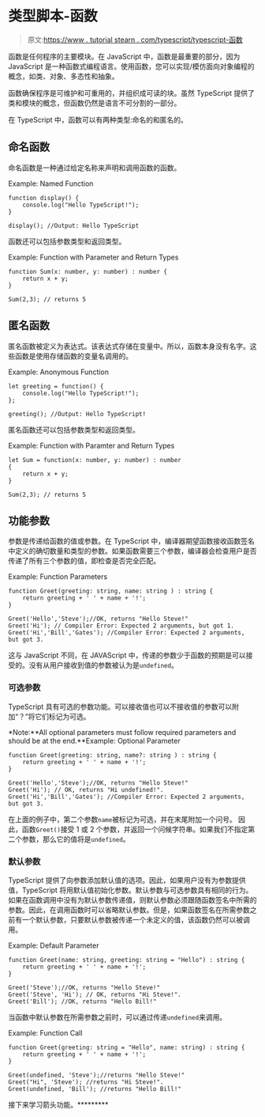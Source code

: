 # 类型脚本-函数

> 原文:[https://www . tutorial stearn . com/typescript/typescript-函数](https://www.tutorialsteacher.com/typescript/typescript-function)

函数是任何程序的主要模块。在 JavaScript 中，函数是最重要的部分，因为 JavaScript 是一种函数式编程语言。使用函数，您可以实现/模仿面向对象编程的概念，如类、对象、多态性和抽象。

函数确保程序是可维护和可重用的，并组织成可读的块。虽然 TypeScript 提供了类和模块的概念，但函数仍然是语言不可分割的一部分。

在 TypeScript 中，函数可以有两种类型:命名的和匿名的。

## 命名函数

命名函数是一种通过给定名称来声明和调用函数的函数。

Example: Named Function 

```
function display() {
    console.log("Hello TypeScript!");
}

display(); //Output: Hello TypeScript 
```

函数还可以包括参数类型和返回类型。

Example: Function with Parameter and Return Types 

```
function Sum(x: number, y: number) : number {
    return x + y;
}

Sum(2,3); // returns 5 
```

## 匿名函数

匿名函数被定义为表达式。该表达式存储在变量中。所以，函数本身没有名字。这些函数是使用存储函数的变量名调用的。

Example: Anonymous Function 

```
let greeting = function() {
    console.log("Hello TypeScript!");
};

greeting(); //Output: Hello TypeScript! 
```

匿名函数还可以包括参数类型和返回类型。

Example: Function with Paramter and Return Types 

```
let Sum = function(x: number, y: number) : number
{
    return x + y;
}

Sum(2,3); // returns 5 
```

## 功能参数

参数是传递给函数的值或参数。在 TypeScript 中，编译器期望函数接收函数签名中定义的确切数量和类型的参数。如果函数需要三个参数，编译器会检查用户是否传递了所有三个参数的值，即检查是否完全匹配。

Example: Function Parameters 

```
function Greet(greeting: string, name: string ) : string {
    return greeting + ' ' + name + '!';
}

Greet('Hello','Steve');//OK, returns "Hello Steve!"
Greet('Hi'); // Compiler Error: Expected 2 arguments, but got 1.
Greet('Hi','Bill','Gates'); //Compiler Error: Expected 2 arguments, but got 3. 
```

这与 JavaScript 不同，在 JAVAScript 中，传递的参数少于函数的预期是可以接受的。没有从用户接收到值的参数被认为是`undefined`。

### 可选参数

TypeScript 具有可选的参数功能。可以接收值也可以不接收值的参数可以附加“？”将它们标记为可选。

*Note:**All optional parameters must follow required parameters and should be at the end.**Example: Optional Parameter 

```
function Greet(greeting: string, name?: string ) : string {
    return greeting + ' ' + name + '!';
}

Greet('Hello','Steve');//OK, returns "Hello Steve!"
Greet('Hi'); // OK, returns "Hi undefined!".
Greet('Hi','Bill','Gates'); //Compiler Error: Expected 2 arguments, but got 3. 
```

在上面的例子中，第二个参数`name`被标记为可选，并在末尾附加一个问号。 因此，函数`Greet()`接受 1 或 2 个参数，并返回一个问候字符串。如果我们不指定第二个参数，那么它的值将是`undefined`。

### 默认参数

TypeScript 提供了向参数添加默认值的选项。因此，如果用户没有为参数提供值，TypeScript 将用默认值初始化参数。默认参数与可选参数具有相同的行为。如果在函数调用中没有为默认参数传递值，则默认参数必须跟随函数签名中所需的参数。因此，在调用函数时可以省略默认参数。但是，如果函数签名在所需参数之前有一个默认参数，只要默认参数被传递一个未定义的值，该函数仍然可以被调用。

Example: Default Parameter 

```
function Greet(name: string, greeting: string = "Hello") : string {
    return greeting + ' ' + name + '!';
}

Greet('Steve');//OK, returns "Hello Steve!"
Greet('Steve', 'Hi'); // OK, returns "Hi Steve!".
Greet('Bill'); //OK, returns "Hello Bill!" 
```

当函数中默认参数在所需参数之前时，可以通过传递`undefined`来调用。

Example: Function Call 

```
function Greet(greeting: string = "Hello", name: string) : string {
    return greeting + ' ' + name + '!';
}

Greet(undefined, 'Steve');//returns "Hello Steve!"
Greet("Hi", 'Steve'); //returns "Hi Steve!".
Greet(undefined, 'Bill'); //returns "Hello Bill!" 
```

接下来学习箭头功能。*********